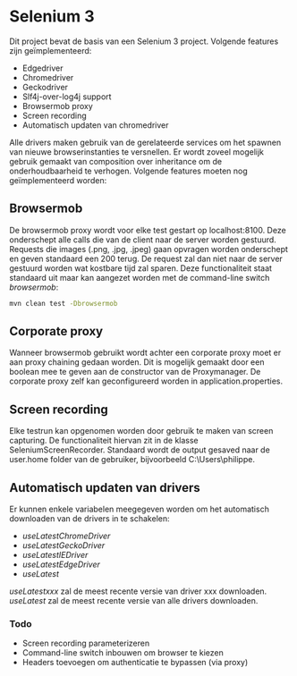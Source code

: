 # Selenium 3

Dit project bevat de basis van een Selenium 3 project.
Volgende features zijn geïmplementeerd:

- Edgedriver
- Chromedriver
- Geckodriver
- Slf4j-over-log4j support
- Browsermob proxy
- Screen recording
- Automatisch updaten van chromedriver

Alle drivers maken gebruik van de gerelateerde services om het spawnen van nieuwe browserinstanties te versnellen.
Er wordt zoveel mogelijk gebruik gemaakt van composition over inheritance om de onderhoudbaarheid te verhogen.
Volgende features moeten nog geïmplementeerd worden:

## Browsermob

De browsermob proxy wordt voor elke test gestart op localhost:8100. Deze onderschept alle calls die van de client naar de server worden gestuurd. Requests die images (.png, .jpg, .jpeg) gaan opvragen worden onderschept en geven standaard een 200 terug. De request zal dan niet naar de server gestuurd worden wat kostbare tijd zal sparen.
Deze functionaliteit staat standaard uit maar kan aangezet worden met de command-line switch *browsermob*:

```sh
mvn clean test -Dbrowsermob
```

## Corporate proxy

Wanneer browsermob gebruikt wordt achter een corporate proxy moet er aan proxy chaining gedaan worden. Dit is mogelijk gemaakt door een boolean mee te geven aan de constructor van de Proxymanager.
De corporate proxy zelf kan geconfigureerd worden in application.properties.

## Screen recording

Elke testrun kan opgenomen worden door gebruik te maken van screen capturing. De functionaliteit hiervan zit in de klasse SeleniumScreenRecorder. Standaard wordt de output gesaved naar de user.home folder van de gebruiker, bijvoorbeeld C:\Users\philippe.

## Automatisch updaten van drivers

Er kunnen enkele variabelen meegegeven worden om het automatisch downloaden van de drivers in te schakelen:

- *useLatestChromeDriver*
- *useLatestGeckoDriver*
- *useLatestIEDriver*
- *useLatestEdgeDriver*
- *useLatest*
 
*useLatestxxx* zal de meest recente versie van driver xxx downloaden. *useLatest* zal de meest recente versie van alle drivers downloaden.


### Todo
- Screen recording parameterizeren
- Command-line switch inbouwen om browser te kiezen
- Headers toevoegen om authenticatie te bypassen (via proxy)